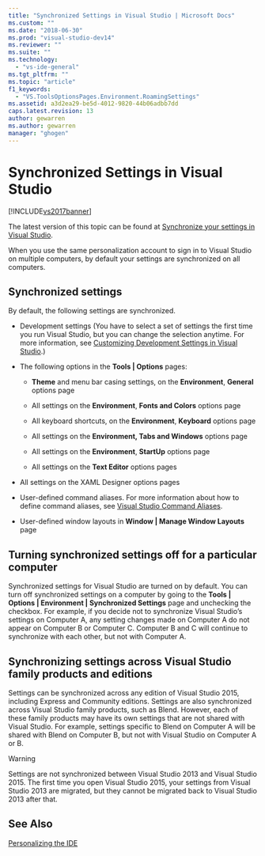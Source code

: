```yaml
---
title: "Synchronized Settings in Visual Studio | Microsoft Docs"
ms.custom: ""
ms.date: "2018-06-30"
ms.prod: "visual-studio-dev14"
ms.reviewer: ""
ms.suite: ""
ms.technology: 
  - "vs-ide-general"
ms.tgt_pltfrm: ""
ms.topic: "article"
f1_keywords: 
  - "VS.ToolsOptionsPages.Environment.RoamingSettings"
ms.assetid: a3d2ea29-be5d-4012-9820-44b06adbb7dd
caps.latest.revision: 13
author: gewarren
ms.author: gewarren
manager: "ghogen"
---
```

# Synchronized Settings in Visual Studio
[!INCLUDE[vs2017banner](../includes/vs2017banner.md)]

The latest version of this topic can be found at [Synchronize your settings in Visual Studio](https://docs.microsoft.com/visualstudio/ide/synchronized-settings-in-visual-studio).  
  
When you use the same personalization account to sign in to Visual Studio on multiple computers, by default your settings are synchronized on all computers.  
  
## Synchronized settings  
 By default, the following settings are synchronized.  
  
-   Development settings (You have to select a set of settings the first time you run Visual Studio, but you can change the selection anytime. For more information, see [Customizing Development Settings in Visual Studio](http://msdn.microsoft.com/en-us/22c4debb-4e31-47a8-8f19-16f328d7dcd3).)  
  
-   The following options in the **Tools &#124; Options** pages:  
  
    -   **Theme** and menu bar casing settings, on the **Environment**, **General** options page  
  
    -   All settings on the **Environment**, **Fonts and Colors** options page  
  
    -   All keyboard shortcuts, on the **Environment**, **Keyboard** options page  
  
    -   All settings on the **Environment, Tabs and Windows** options page  
  
    -   All settings on the **Environment**, **StartUp** options page  
  
    -   All settings on the **Text Editor** options pages  
  
-   All settings on the XAML Designer options pages  
  
-   User-defined command aliases. For more information about how to define command aliases, see [Visual Studio Command Aliases](../ide/reference/visual-studio-command-aliases.md).  
  
-   User-defined window layouts in **Window &#124; Manage Window Layouts** page  
  
## Turning synchronized settings off for a particular computer  
 Synchronized settings for Visual Studio are turned on by default. You can turn off synchronized settings on a computer by going to the **Tools &#124; Options &#124; Environment &#124; Synchronized Settings** page and unchecking the checkbox.  For example, if you decide not to synchronize Visual Studio’s settings on Computer A, any setting changes made on Computer A do not appear on Computer B or Computer C. Computer B and C will continue to synchronize with each other, but not with Computer A.  
  
## Synchronizing settings across Visual Studio family products and editions  
 Settings can be synchronized across any edition of Visual Studio 2015, including Express and Community editions. Settings are also synchronized across Visual Studio family products, such as Blend. However, each of these family products may have its own settings that are not shared with Visual Studio. For example, settings specific to Blend on Computer A will be shared with Blend on Computer B, but not with Visual Studio on Computer A or B.  
  
> [!WARNING]
>  Settings are not synchronized between Visual Studio 2013 and Visual Studio 2015. The first time you open Visual Studio 2015, your settings from Visual Studio 2013 are migrated, but they cannot be migrated back to Visual Studio 2013 after that.  
  
## See Also  
 [Personalizing the  IDE](../ide/personalizing-the-visual-studio-ide.md)



